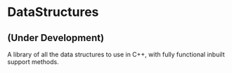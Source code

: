 # DataStructures
## (Under Development)
A library of all the data structures to use in C++, with fully functional inbuilt support methods.
